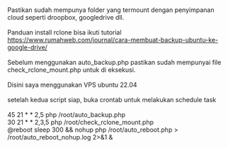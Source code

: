 <br> Pastikan sudah mempunya folder yang termount dengan penyimpanan cloud seperti droopbox, googledrive dll.
<br> 
<br> Panduan install rclone bisa ikuti tutorial https://www.rumahweb.com/journal/cara-membuat-backup-ubuntu-ke-google-drive/
<br> 
<br> Sebelum menggunakan auto_backup.php pastikan sudah mempunyai file check_rclone_mount.php untuk di eksekusi.
<br> 
<br> Disini saya menggunakan VPS ubuntu 22.04
<br> 
<br> setelah kedua script siap, buka crontab untuk melakukan schedule task
<br> 
<br> 45 21 * * 2,5 php /root/auto_backup.php
<br> 30 21 * * 2,3,5 php /root/check_rclone_mount.php
<br> @reboot sleep 300 && nohup php /root/auto_reboot.php > /root/auto_reboot_nohup.log 2>&1 &
